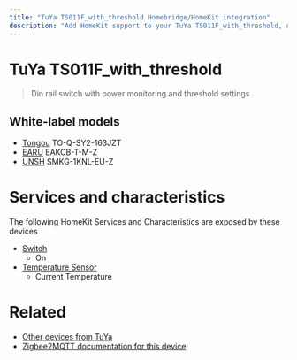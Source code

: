 ```yaml
---
title: "TuYa TS011F_with_threshold Homebridge/HomeKit integration"
description: "Add HomeKit support to your TuYa TS011F_with_threshold, using Homebridge, Zigbee2MQTT and homebridge-z2m."
---
```

<!---
This file has been GENERATED using src/docgen/docgen.ts
DO NOT EDIT THIS FILE MANUALLY!
-->
# TuYa TS011F_with_threshold
> Din rail switch with power monitoring and threshold settings


## White-label models
* [Tongou](../index.md#tongou) TO-Q-SY2-163JZT
* [EARU](../index.md#earu) EAKCB-T-M-Z
* [UNSH](../index.md#unsh) SMKG-1KNL-EU-Z

# Services and characteristics
The following HomeKit Services and Characteristics are exposed by
these devices

* [Switch](../../switch.md)
  * On
* [Temperature Sensor](../../sensors.md)
  * Current Temperature


# Related
* [Other devices from TuYa](../index.md#tuya)
* [Zigbee2MQTT documentation for this device](https://www.zigbee2mqtt.io/devices/TS011F_with_threshold.html)
